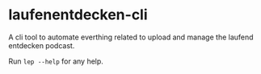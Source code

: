 # laufenentdecken-cli

A cli tool to automate everthing related to upload and manage the laufend entdecken podcast.

Run `lep --help` for any help.
